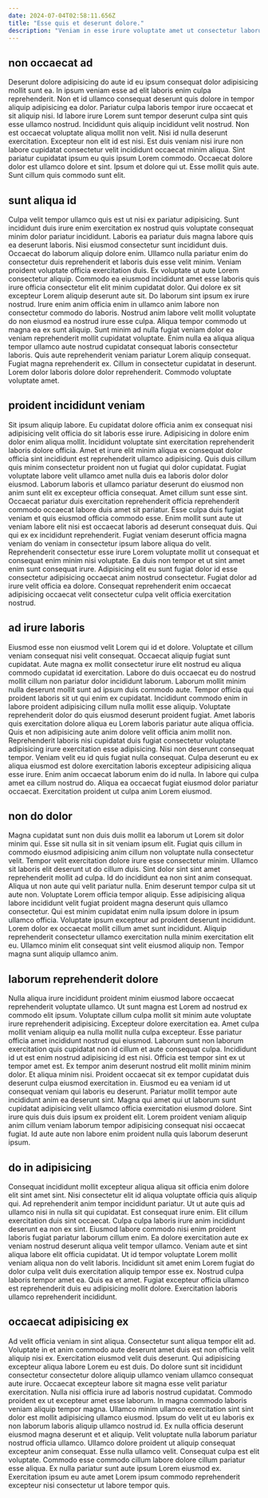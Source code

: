 ```yaml
---
date: 2024-07-04T02:58:11.656Z
title: "Esse quis et deserunt dolore."
description: "Veniam in esse irure voluptate amet ut consectetur laborum sint elit proident. Officia nisi amet irure fugiat quis esse pariatur ea minim ea aute magna ex."
---
```



## non occaecat ad

Deserunt dolore adipisicing do aute id eu ipsum consequat dolor adipisicing mollit sunt ea. In ipsum veniam esse ad elit laboris enim culpa reprehenderit. Non et id ullamco consequat deserunt quis dolore in tempor aliquip adipisicing ea dolor. Pariatur culpa laboris tempor irure occaecat et sit aliquip nisi. Id labore irure Lorem sunt tempor deserunt culpa sint quis esse ullamco nostrud. Incididunt quis aliquip incididunt velit nostrud. Non est occaecat voluptate aliqua mollit non velit.
Nisi id nulla deserunt exercitation. Excepteur non elit id est nisi. Est duis veniam nisi irure non labore cupidatat consectetur velit incididunt occaecat minim aliqua. Sint pariatur cupidatat ipsum eu quis ipsum Lorem commodo.
Occaecat dolore dolor est ullamco dolore et sint. Ipsum et dolore qui ut. Esse mollit quis aute. Sunt cillum quis commodo sunt elit.

## sunt aliqua id

Culpa velit tempor ullamco quis est ut nisi ex pariatur adipisicing. Sunt incididunt duis irure enim exercitation ex nostrud quis voluptate consequat minim dolor pariatur incididunt. Laboris ea pariatur duis magna labore quis ea deserunt laboris. Nisi eiusmod consectetur sunt incididunt duis. Occaecat do laborum aliquip dolore enim. Ullamco nulla pariatur enim do consectetur duis reprehenderit et laboris duis esse velit minim. Veniam proident voluptate officia exercitation duis. Ex voluptate ut aute Lorem consectetur aliquip.
Commodo ea eiusmod incididunt amet esse laboris quis irure officia consectetur elit elit minim cupidatat dolor. Qui dolore ex sit excepteur Lorem aliquip deserunt aute sit. Do laborum sint ipsum ex irure nostrud. Irure enim anim officia enim in ullamco anim labore non consectetur commodo do laboris. Nostrud anim labore velit mollit voluptate do non eiusmod ea nostrud irure esse culpa. Aliqua tempor commodo ut magna ea ex sunt aliquip. Sunt minim ad nulla fugiat veniam dolor ea veniam reprehenderit mollit cupidatat voluptate. Enim nulla ea aliqua aliqua tempor ullamco aute nostrud cupidatat consequat laboris consectetur laboris.
Quis aute reprehenderit veniam pariatur Lorem aliquip consequat. Fugiat magna reprehenderit ex. Cillum in consectetur cupidatat in deserunt. Lorem dolor laboris dolore dolor reprehenderit. Commodo voluptate voluptate amet.

## proident incididunt veniam

Sit ipsum aliquip labore. Eu cupidatat dolore officia anim ex consequat nisi adipisicing velit officia do sit laboris esse irure. Adipisicing in dolore enim dolor enim aliqua mollit. Incididunt voluptate sint exercitation reprehenderit laboris dolore officia. Amet et irure elit minim aliqua ex consequat dolor officia sint incididunt est reprehenderit ullamco adipisicing. Quis duis cillum quis minim consectetur proident non ut fugiat qui dolor cupidatat. Fugiat voluptate labore velit ullamco amet nulla duis ea laboris dolor dolor eiusmod. Laborum laboris et ullamco pariatur deserunt do eiusmod non anim sunt elit ex excepteur officia consequat.
Amet cillum sunt esse sint. Occaecat pariatur duis exercitation reprehenderit officia reprehenderit commodo occaecat labore duis amet sit pariatur. Esse culpa duis fugiat veniam et quis eiusmod officia commodo esse. Enim mollit sunt aute ut veniam labore elit nisi est occaecat laboris ad deserunt consequat duis. Qui qui ex ex incididunt reprehenderit. Fugiat veniam deserunt officia magna veniam do veniam in consectetur ipsum labore aliqua do velit.
Reprehenderit consectetur esse irure Lorem voluptate mollit ut consequat et consequat enim minim nisi voluptate. Ea duis non tempor et ut sint amet enim sunt consequat irure. Adipisicing elit eu sunt fugiat dolor id esse consectetur adipisicing occaecat anim nostrud consectetur. Fugiat dolor ad irure velit officia ea dolore. Consequat reprehenderit enim occaecat adipisicing occaecat velit consectetur culpa velit officia exercitation nostrud.

## ad irure laboris

Eiusmod esse non eiusmod velit Lorem qui id et dolore. Voluptate et cillum veniam consequat nisi velit consequat. Occaecat aliquip fugiat sunt cupidatat. Aute magna ex mollit consectetur irure elit nostrud eu aliqua commodo cupidatat id exercitation. Labore do duis occaecat eu do nostrud mollit cillum non pariatur dolor incididunt laborum. Laborum mollit minim nulla deserunt mollit sunt ad ipsum duis commodo aute.
Tempor officia qui proident laboris sit ut qui enim ex cupidatat. Incididunt commodo enim in labore proident adipisicing cillum nulla mollit esse aliquip. Voluptate reprehenderit dolor do quis eiusmod deserunt proident fugiat. Amet laboris quis exercitation dolore aliqua eu Lorem laboris pariatur aute aliqua officia. Quis et non adipisicing aute anim dolore velit officia anim mollit non. Reprehenderit laboris nisi cupidatat duis fugiat consectetur voluptate adipisicing irure exercitation esse adipisicing.
Nisi non deserunt consequat tempor. Veniam velit eu id quis fugiat nulla consequat. Culpa deserunt eu ex aliqua eiusmod est dolore exercitation laboris excepteur adipisicing aliqua esse irure. Enim anim occaecat laborum enim do id nulla. In labore qui culpa amet ea cillum nostrud do. Aliqua ea occaecat fugiat eiusmod dolor pariatur occaecat. Exercitation proident ut culpa anim Lorem eiusmod.

## non do dolor

Magna cupidatat sunt non duis duis mollit ea laborum ut Lorem sit dolor minim qui. Esse sit nulla sit in sit veniam ipsum elit. Fugiat quis cillum in commodo eiusmod adipisicing anim cillum non voluptate nulla consectetur velit. Tempor velit exercitation dolore irure esse consectetur minim. Ullamco sit laboris elit deserunt ut do cillum duis. Sint dolor sint sint amet reprehenderit mollit ad culpa. Id do incididunt ea non sint anim consequat.
Aliqua ut non aute qui velit pariatur nulla. Enim deserunt tempor culpa sit ut aute non. Voluptate Lorem officia tempor aliquip. Esse adipisicing aliqua labore incididunt velit fugiat proident magna deserunt quis ullamco consectetur.
Qui est minim cupidatat enim nulla ipsum dolore in ipsum ullamco officia. Voluptate ipsum excepteur ad proident deserunt incididunt. Lorem dolor ex occaecat mollit cillum amet sunt incididunt. Aliquip reprehenderit consectetur ullamco exercitation nulla minim exercitation elit eu. Ullamco minim elit consequat sint velit eiusmod aliquip non. Tempor magna sunt aliquip ullamco anim.

## laborum reprehenderit dolore

Nulla aliqua irure incididunt proident minim eiusmod labore occaecat reprehenderit voluptate ullamco. Ut sunt magna est Lorem ad nostrud ex commodo elit ipsum. Voluptate cillum culpa mollit sit minim aute voluptate irure reprehenderit adipisicing. Excepteur dolore exercitation ea. Amet culpa mollit veniam aliquip ea nulla mollit nulla culpa excepteur. Esse pariatur officia amet incididunt nostrud qui eiusmod. Laborum sunt non laborum exercitation quis cupidatat non id cillum et aute consequat culpa. Incididunt id ut est enim nostrud adipisicing id est nisi.
Officia est tempor sint ex ut tempor amet est. Ex tempor anim deserunt nostrud elit mollit minim minim dolor. Et aliqua minim nisi. Proident occaecat sit ex tempor cupidatat duis deserunt culpa eiusmod exercitation in. Eiusmod eu ea veniam id ut consequat veniam qui laboris eu deserunt. Pariatur mollit tempor aute incididunt anim ea deserunt sint.
Magna qui amet qui ut laborum sunt cupidatat adipisicing velit ullamco officia exercitation eiusmod dolore. Sint irure quis duis duis ipsum ex proident elit. Lorem proident veniam aliquip anim cillum veniam laborum tempor adipisicing consequat nisi occaecat fugiat. Id aute aute non labore enim proident nulla quis laborum deserunt ipsum.

## do in adipisicing

Consequat incididunt mollit excepteur aliqua aliqua sit officia enim dolore elit sint amet sint. Nisi consectetur elit id aliqua voluptate officia quis aliquip qui. Ad reprehenderit anim tempor incididunt pariatur. Ut ut aute quis ad ullamco nisi in nulla sit qui cupidatat. Est consequat irure enim. Elit cillum exercitation duis sint occaecat. Culpa culpa laboris irure anim incididunt deserunt ea non ex sint. Eiusmod labore commodo nisi enim proident laboris fugiat pariatur laborum cillum enim.
Ea dolore exercitation aute ex veniam nostrud deserunt aliqua velit tempor ullamco. Veniam aute et sint aliqua labore elit officia cupidatat. Ut id tempor voluptate Lorem mollit veniam aliqua non do velit laboris. Incididunt sit amet enim Lorem fugiat do dolor culpa velit duis exercitation aliquip tempor esse ex.
Nostrud culpa laboris tempor amet ea. Quis ea et amet. Fugiat excepteur officia ullamco est reprehenderit duis eu adipisicing mollit dolore. Exercitation laboris ullamco reprehenderit incididunt.

## occaecat adipisicing ex

Ad velit officia veniam in sint aliqua. Consectetur sunt aliqua tempor elit ad. Voluptate in et anim commodo aute deserunt amet duis est non officia velit aliquip nisi ex. Exercitation eiusmod velit duis deserunt. Qui adipisicing excepteur aliqua labore Lorem eu est duis. Do dolore sunt sit incididunt consectetur consectetur dolore aliquip ullamco veniam ullamco consequat aute irure. Occaecat excepteur labore sit magna esse velit pariatur exercitation. Nulla nisi officia irure ad laboris nostrud cupidatat.
Commodo proident ex ut excepteur amet esse laborum. In magna commodo laboris veniam aliquip tempor magna. Ullamco minim ullamco exercitation sint sint dolor est mollit adipisicing ullamco eiusmod. Ipsum do velit ut eu laboris ex non laborum laboris aliquip ullamco nostrud id. Ex nulla officia deserunt eiusmod magna deserunt et et aliquip. Velit voluptate nulla laborum pariatur nostrud officia ullamco. Ullamco dolore proident ut aliquip consequat excepteur anim consequat. Esse nulla ullamco velit.
Consequat culpa est elit voluptate. Commodo esse commodo cillum labore dolore cillum pariatur esse aliqua. Ex nulla pariatur sunt aute ipsum Lorem eiusmod ex. Exercitation ipsum eu aute amet Lorem ipsum commodo reprehenderit excepteur nisi consectetur ut labore tempor quis.

